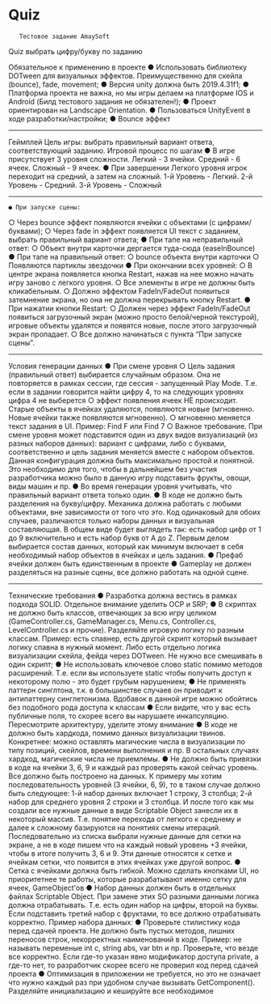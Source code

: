# Quiz
       Тестовое задание AmaySoft

  Quiz выбрать цифру/букву по заданию

  Обязательное к применению в проекте
● Использовать библиотеку DOTween для визуальных эффектов.
Преимущественно для скейла (bounce), fade, movement;
● Версия unity должна быть 2019.4.31f1;
● Платформа проекта не важна, но мы игры делаем на платформе IOS и Android
(Билд тестового задания не обязателен!);
● Проект ориентирован на Landscape Orientation.
● Пользоваться UnityEvent в ходе разработки/настройки;
● Bounce эффект
________________________________________________________________________________

Геймплей
  Цель игры: выбрать правильный вариант ответа, соответствующий заданию.
Игровой процесс по шагам
● В игре присутствует 3 уровня сложности. Легкий - 3 ячейки. Средний - 6 ячеек.
Сложный - 9 ячеек.
● При завершении Легкого уровня игрок переходит на средний, а затем на
сложный.
1-й Уровень - Легкий.
2-й Уровень - Средний.
3-й Уровень - Сложный
_______________________________________________________________________________
    ● При запуске сцены:
○ Через bounce эффект появляются ячейки с объектами (с
цифрами/буквами);
○ Через fade in эффект появляется UI текст с заданием, выбрать
правильный вариант ответа;
    ● При тапе на неправильный ответ:
○ Объект внутри карточки дергается туда-сюда (easeInBounce)
    ● При тапе на правильный ответ:
○ bounce объекта внутри карточки
○ Появляются партиклы звездочки
    ● При окончании всех уровней:
○ В центре экрана появляется кнопка Restart, нажав на нее можно начать
игру заново с легкого уровня.
○ Все элементы в игре не должны быть кликабельным.
○ Должно эффектом FadeIn/FadeOut появиться затемнение экрана, но она
не должна перекрывать кнопку Restart.
    ● При нажатии кнопки Restart:
○ Должен через эффект FadeIn/FadeOut появиться загрузочный экран
(можно просто белой/черной текстурой), игровые объекты удалятся и
появятся новые, после этого загрузочный экран пропадает.
○ Все должно начинаться с пункта “При запуске сцены”.
______________________________________________________________________
Условия генерации данных
    ● При смене уровня
○ Цель задания (правильный ответ) выбирается случайным образом. Она
не повторяется в рамках сессии, где сессия - запущенный Play Mode. Т.е.
если в задании говорится найти цифру 4, то на следующих уровнях
цифра 4 не выберется
○ эффект появления ячеек НЕ происходит. Старые объекты в ячейках
удаляются, появляются новые (мгновенно. Новые ячейки также
появляются мгновенно).
○ мгновенно меняется текст задания в UI. Пример: Find F или Find 7
○ Важное требование. При смене уровня может подставится один из двух
видов визуализаций (из разных наборов данных): вариант с цифрами,
либо с буквами, соответственно и цель задания меняется вместе с
набором объектов. Данная конфигурация должна быть максимально
простой и понятной. Это необходимо для того, чтобы в дальнейшем без
участия разработчика можно было в данную игру подставить фрукты,
овощи, виды машин и пр.
    ● Во время генерации уровня учитывать, что правильный вариант ответа только
один.
    ● В коде не должно быть разделения на букву/цифру. Механика должна работать
с любыми объектами, вне зависимости от того что это. Код одинаковый для
обоих случаев, различаются только наборы данных и визуальная
составляющая. В общем виде будет выглядеть так: есть набор цифр от 1 до 9
включительно и есть набор букв от A до Z. Первым делом выбирается состав
данных, который как минимум включает в себя необходимый набор объектов в
ячейках и цель задания.
    ● Префаб ячейки должен быть единственным в проекте
    ● Gameplay не должен разделяться на разные сцены, все должно работать на
одной сцене.
_________________________________________________________________________________

Технические требования
  ● Разработка должна вестись в рамках подхода SOLID. Отдельное внимание
уделить OCP и SRP;
  ● В скриптах не должно быть классов, отвечающих за всю игру целиком
(GameController.cs, GameManager.cs, Menu.cs, Controller.cs, LevelController.cs и
прочие). Разделяйте игровую логику по разным классам. Пример: есть
спавнер, есть другой скрипт который вызывает логику спавна в нужный момент.
Либо есть отдельно логика визуализации скейла, фейда через DOTween. Не
нужно все смешивать в один скрипт;
  ● Не использовать ключевое слово static помимо методов расширений. Т.е. если
вы используете static чтобы получить доступ к некоторому полю - это будет
грубым нарушением;
  ● Не применять паттерн синглтона, т.к. в большинстве случаев он приводит к
антипаттерну синглетонизма. Вдобавок в данной игре можно обойтись без
подобного рода доступа к классам
  ● Если видите, что у вас есть публичные поля, то скорее всего вы нарушаете
инкапсуляцию. Пересмотрите архитектуру, уделите этому внимание
  ● В коде не должно быть хардкода, помимо данных визуализации твинов.
Конкретнее: можно оставлять магические числа в визуализации по типу
позиций, скейлов, времени выполнения и пр. В остальных случаях хардкод,
магические числа не приемлемы.
  ● Не должно быть привязки в коде на ячейки 3, 6, 9 и каждый раз проверять какой
сейчас уровень. Все должно быть построено на данных. К примеру мы хотим
последовательность уровней (3 ячейки, 6, 9), то в таком случае должно быть
следующее: 1-й набор данных включает 1 строку, 3 столбца; 2-й набор для
среднего уровня 2 строки и 3 столбца. И после того как мы создали все нужные
данные в виде Scriptable Object занесли их в некоторый массив. Т.е. понятие
перехода от легкого к среднему и далее к сложному базируются на понятиях
смены итераций. Последовательно из списка выбрали нужные данные для
сетки на экране, а не в коде пишем что на каждый новый уровень +3 ячейки,
чтобы в итоге получить 3, 6 и 9. Эти данные относятся к сетке и ячейкам сетки,
что появится в этих ячейках уже другой вопрос.
   ● Сетка с ячейками должна быть гибкой. Можно сделать кнопками UI, но
приоритетнее те работы, которые разрабатывают именно сетку для ячеек,
GameObject’ов
   ● Набор данных должен быть в отдельных файлах Scriptable Object. При замене
этих SO разными данными логика должна отрабатывать. Т.е. есть один набор
на цифры, второй на буквы. Если подставить третий набор с фруктами, то все
должно отрабатывать корректно. Пример набора данных:
  ● Проверьте стилистику кода перед сдачей проекта. Не должно быть пустых
методов, лишних переносов строк, некорректных наименований в коде. Пример:
не называть переменые int c, string abs, var btn и пр. Проверьте, что везде все
корректно. Если где-то указан явно модификатор доступа private, а где-то нет, то
разработчик скорее всего не проверил код перед сдачей проекта
  ● Оптимизация в приложении не требуется, но это не означает что нужно каждый
раз при удобном случае вызывать GetComponent<T>(). Разделяйте
инициализацию и кешируйте все необходимое
